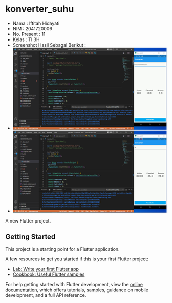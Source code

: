 # konverter_suhu

* Nama : Iftitah Hidayati
* NIM : 2041720006
* No. Present : 11
* Kelas : TI 3H
* Screenshot Hasil Sebagai Berikut :
* <img src="./assets/images/output1.PNG">
* <img src="./assets/images/output2.PNG">
A new Flutter project.

## Getting Started

This project is a starting point for a Flutter application.

A few resources to get you started if this is your first Flutter project:

- [Lab: Write your first Flutter app](https://docs.flutter.dev/get-started/codelab)
- [Cookbook: Useful Flutter samples](https://docs.flutter.dev/cookbook)

For help getting started with Flutter development, view the
[online documentation](https://docs.flutter.dev/), which offers tutorials,
samples, guidance on mobile development, and a full API reference.
